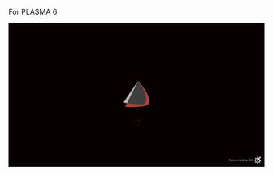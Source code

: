 For PLASMA 6

![alt text](https://github.com/smokey5787/EOS-Loading-KDE-ARM/blob/main/EOS-Loading-KDE-ARM/contents/previews/splash.png "preview")

